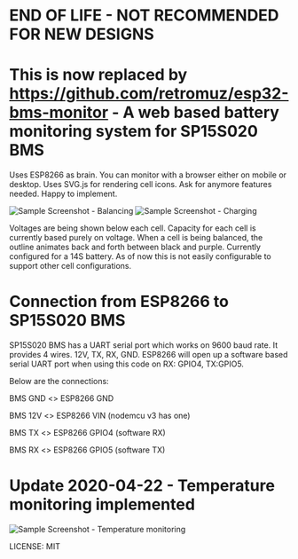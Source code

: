 END OF LIFE - NOT RECOMMENDED FOR NEW DESIGNS
=
This is now replaced by https://github.com/retromuz/esp32-bms-monitor - A web based battery monitoring system for SP15S020 BMS
=

Uses ESP8266 as brain. You can monitor with a browser either on mobile or desktop. Uses SVG.js for rendering cell icons. Ask for anymore features needed. Happy to implement.


![Sample Screenshot - Balancing](https://raw.githubusercontent.com/retromuz/esp8266-bms-monitor/master/screens/sample.png)
![Sample Screenshot - Charging](https://raw.githubusercontent.com/retromuz/esp8266-bms-monitor/master/screens/sample-charging.png)

Voltages are being shown below each cell.
Capacity for each cell is currently based purely on voltage.
When a cell is being balanced, the outline animates back and forth between black and purple.
Currently configured for a 14S battery. As of now this is not easily configurable to support other cell configurations.

Connection from ESP8266 to SP15S020 BMS
=
SP15S020 BMS has a UART serial port which works on 9600 baud rate. It provides 4 wires. 12V, TX, RX, GND.
ESP8266 will open up a software based serial UART port when using this code on RX: GPIO4, TX:GPIO5.

Below are the connections:

BMS GND <> ESP8266 GND

BMS 12V <> ESP8266 VIN (nodemcu v3 has one)

BMS TX <> ESP8266 GPIO4 (software RX)

BMS RX <> ESP8266 GPIO5 (software TX)

Update 2020-04-22 - Temperature monitoring implemented
=
![Sample Screenshot - Temperature monitoring](https://raw.githubusercontent.com/retromuz/esp8266-bms-monitor/master/screens/sample-temps.png)

LICENSE: MIT

